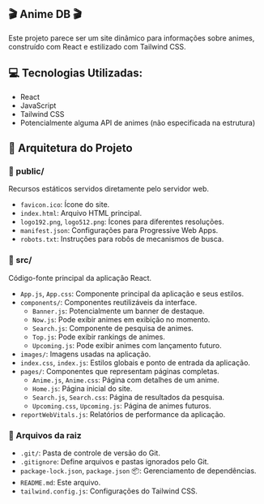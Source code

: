 ##  🎬 Anime DB 🎬

Este projeto parece ser um site dinâmico para informações sobre animes, construído com React e estilizado com Tailwind CSS. 

##  💻 Tecnologias Utilizadas:

- React
- JavaScript
- Tailwind CSS
- Potencialmente alguma API de animes (não especificada na estrutura)

## 📂 Arquitetura do Projeto

### 📁 public/

Recursos estáticos servidos diretamente pelo servidor web.

- `favicon.ico`: Ícone do site.
- `index.html`: Arquivo HTML principal.
- `logo192.png`, `logo512.png`: Ícones para diferentes resoluções.
- `manifest.json`: Configurações para Progressive Web Apps.
- `robots.txt`: Instruções para robôs de mecanismos de busca.

### 📁 src/

Código-fonte principal da aplicação React.

- `App.js`, `App.css`: Componente principal da aplicação e seus estilos.
- `components/`: Componentes reutilizáveis da interface.
    - `Banner.js`: Potencialmente um banner de destaque.
    - `Now.js`: Pode exibir animes em exibição no momento.
    - `Search.js`: Componente de pesquisa de animes.
    - `Top.js`:  Pode exibir rankings de animes.
    - `Upcoming.js`:  Pode exibir animes com lançamento futuro.
- `images/`: Imagens usadas na aplicação.
- `index.css`, `index.js`: Estilos globais e ponto de entrada da aplicação.
- `pages/`: Componentes que representam páginas completas.
    - `Anime.js`, `Anime.css`: Página com detalhes de um anime.
    - `Home.js`: Página inicial do site.
    - `Search.js`, `Search.css`: Página de resultados da pesquisa.
    - `Upcoming.css`, `Upcoming.js`:  Página de animes futuros.
- `reportWebVitals.js`:  Relatórios de performance da aplicação.

### 📄 Arquivos da raiz

- `.git/`: Pasta de controle de versão do Git.
- `.gitignore`: Define arquivos e pastas ignorados pelo Git.
- `package-lock.json`, `package.json` 📦: Gerenciamento de dependências. 
- `README.md`: Este arquivo.
- `tailwind.config.js`: Configurações do Tailwind CSS.
